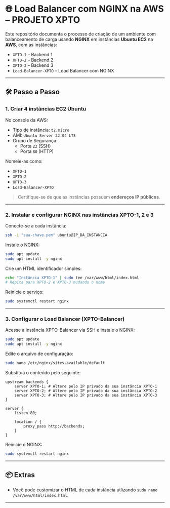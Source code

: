 # 🌐 Load Balancer com NGINX na AWS – PROJETO XPTO

Este repositório documenta o processo de criação de um ambiente com balanceamento de carga usando **NGINX** em instâncias **Ubuntu EC2** na **AWS**, com as instâncias:

- `XPTO-1` – Backend 1
- `XPTO-2` – Backend 2
- `XPTO-3` – Backend 3
- `Load-Balancer-XPTO` – Load Balancer com NGINX

---

## 🛠️ Passo a Passo

### 1. Criar 4 instâncias EC2 Ubuntu

No console da AWS:

- Tipo de instância: `t2.micro`
- AMI: `Ubuntu Server 22.04 LTS`
- Grupo de Segurança:
  - Porta `22` (SSH)
  - Porta `80` (HTTP)

Nomeie-as como:
- `XPTO-1`
- `XPTO-2`
- `XPTO-3`
- `Load-Balancer-XPTO`

> Certifique-se de que as instâncias possuem **endereços IP públicos**.

---

### 2. Instalar e configurar NGINX nas instâncias XPTO-1, 2 e 3

Conecte-se a cada instância:

```bash
ssh -i "sua-chave.pem" ubuntu@IP_DA_INSTANCIA
```

Instale o NGINX:

```bash
sudo apt update
sudo apt install -y nginx
```

Crie um HTML identificador simples:

```bash
echo "Instância XPTO-1" | sudo tee /var/www/html/index.html
# Repita para XPTO-2 e XPTO-3 mudando o nome
```

Reinicie o serviço:

```bash
sudo systemctl restart nginx
```

---

### 3. Configurar o Load Balancer (XPTO-Balancer)

Acesse a instância XPTO-Balancer via SSH e instale o NGINX:

```bash
sudo apt update
sudo apt install -y nginx
```

Edite o arquivo de configuração:

```bash
sudo nano /etc/nginx/sites-available/default
```

Substitua o conteúdo pelo seguinte:

```nginx
upstream backends {
    server XPTO-1; # Altere pelo IP privado da sua instância XPTO-1
    server XPTO-2; # Altere pelo IP privado da sua instância XPTO-2
    server XPTO-3; # Altere pelo IP privado da sua instância XPTO-3
}

server {
    listen 80;

    location / {
        proxy_pass http://backends;
    }
}
```

Reinicie o NGINX:

```bash
sudo systemctl restart nginx
```

---

## 📦 Extras

- Você pode customizar o HTML de cada instância utlizando `sudo nano /var/www/html/index.html`.


---

